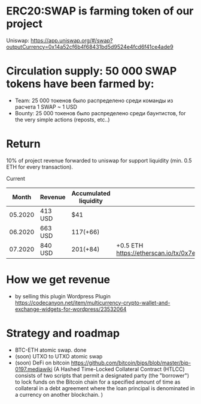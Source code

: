 # ERC20:SWAP is farming token of our project

Uniswap: https://app.uniswap.org/#/swap?outputCurrency=0x14a52cf6b4f68431bd5d9524e4fcd6f41ce4ade9 

# Сirculation supply: 50 000 SWAP tokens have been farmed by: 
 - Team: 25 000 токенов было распределено среди команды из расчета  1 SWAP ~ 1 USD
 - Bounty: 25 000 токенов было распределено среди баунтистов, for the very simple actions (reposts, etc..)

# Return
10% of project revenue forwarded to uniswap for support liquidity (min. 0.5 ETH for every transaction). 

Current 

| Month   | Revenue | Accumulated liquidity | Forwarded to uniswap
| ------  | ------- | ----------------- | --------
| 05.2020 | 413 USD | $41  | 
| 06.2020 | 663 USD | $117 (+$66)  |
| 07.2020 | 840 USD | $201 (+$84) | +0.5 ETH https://etherscan.io/tx/0x7e0fb098ada92440237baaa32aaddefd1e132b660b5ab906620242ab990925eb  |

# How we get revenue
- by selling this plugin Wordpress Plugin https://codecanyon.net/item/multicurrency-crypto-wallet-and-exchange-widgets-for-wordpress/23532064 

# Strategy and roadmap 
- BTC-ETH atomic swap. done
- (soon) UTXO to UTXO atomic swap
- (soon) DeFi on bitcoin https://github.com/bitcoin/bips/blob/master/bip-0197.mediawiki  (A Hashed Time-Locked Collateral Contract (HTLCC) consists of two scripts that permit a designated party (the "borrower") to lock funds on the Bitcoin chain for a specified amount of time as collateral in a debt agreement where the loan principal is denominated in a currency on another blockchain. )
